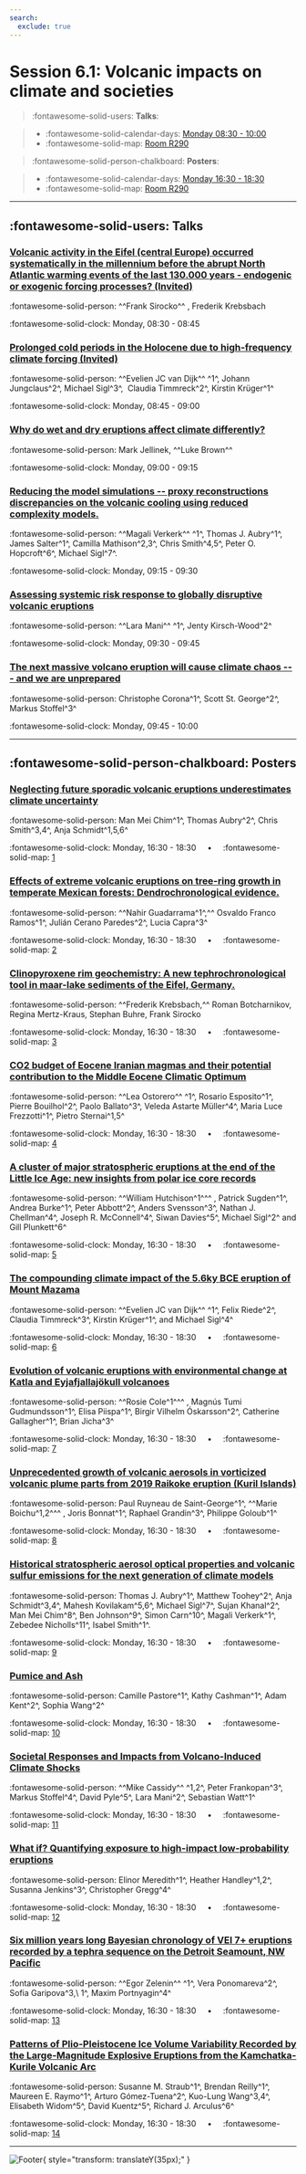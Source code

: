 ```yaml
---
search:
  exclude: true
---
```


# Session 6.1: Volcanic impacts on climate and societies

> :fontawesome-solid-users: **Talks**:

> - :fontawesome-solid-calendar-days: [Monday 08:30 - 10:00](../sessions_comparison.md#__tabbed_1_4)
> - :fontawesome-solid-map: [Room R290](../maps_venue.md#__tabbed_1_1)

> :fontawesome-solid-person-chalkboard: **Posters**:

> - :fontawesome-solid-calendar-days: [Monday 16:30 - 18:30](../sessions_comparison.md#__tabbed_1_6)
> - :fontawesome-solid-map: [Room R290](../maps_venue.md#__tabbed_1_1)

---

## :fontawesome-solid-users: Talks

### [Volcanic activity in the Eifel (central Europe) occurred systematically in the millennium before the abrupt North Atlantic warming events of the last 130.000 years - endogenic or exogenic forcing processes? (Invited)](../abstracts/6-1-1.md)
:fontawesome-solid-person: ^^Frank Sirocko^^ , Frederik Krebsbach

:fontawesome-solid-clock: Monday, 08:30 - 08:45

### [Prolonged cold periods in the Holocene due to high-frequency climate forcing (Invited)](../abstracts/6-1-2.md)
:fontawesome-solid-person: ^^Evelien JC van Dijk^^ ^1^, Johann Jungclaus^2^, Michael Sigl^3^,  Claudia Timmreck^2^, Kirstin Krüger^1^

:fontawesome-solid-clock: Monday, 08:45 - 09:00

### [Why do wet and dry eruptions affect climate differently?](../abstracts/6-1-3.md)
:fontawesome-solid-person: Mark Jellinek, ^^Luke Brown^^

:fontawesome-solid-clock: Monday, 09:00 - 09:15

### [Reducing the model simulations -- proxy reconstructions discrepancies on the volcanic cooling using reduced complexity models.](../abstracts/6-1-4.md)
:fontawesome-solid-person: ^^Magali Verkerk^^ ^1^, Thomas J. Aubry^1^, James Salter^1^, Camilla Mathison^2,3^, Chris Smith^4,5^, Peter O. Hopcroft^6^, Michael Sigl^7^.

:fontawesome-solid-clock: Monday, 09:15 - 09:30

### [Assessing systemic risk response to globally disruptive volcanic eruptions](../abstracts/6-1-5.md)
:fontawesome-solid-person: ^^Lara Mani^^ ^1^, Jenty Kirsch-Wood^2^

:fontawesome-solid-clock: Monday, 09:30 - 09:45

### [The next massive volcano eruption will cause climate chaos --- and we are unprepared](../abstracts/6-1-6.md)
:fontawesome-solid-person: Christophe Corona^1^, Scott St. George^2^, Markus Stoffel^3^

:fontawesome-solid-clock: Monday, 09:45 - 10:00

---

## :fontawesome-solid-person-chalkboard: Posters

### [Neglecting future sporadic volcanic eruptions underestimates climate uncertainty](../abstracts/6-1-7.md)
:fontawesome-solid-person: Man Mei Chim^1^, Thomas Aubry^2^, Chris Smith^3,4^, Anja Schmidt^1,5,6^

:fontawesome-solid-clock: Monday, 16:30 - 18:30  &nbsp; &nbsp; • &nbsp; &nbsp; :fontawesome-solid-map: [1](../map_poster_boards.md#monday)

### [Effects of extreme volcanic eruptions on tree-ring growth in temperate Mexican forests: Dendrochronological evidence.](../abstracts/6-1-8.md)
:fontawesome-solid-person: ^^Nahir Guadarrama^1^,^^  Osvaldo Franco Ramos^1^, Julián Cerano Paredes^2^, Lucia Capra^3^

:fontawesome-solid-clock: Monday, 16:30 - 18:30  &nbsp; &nbsp; • &nbsp; &nbsp; :fontawesome-solid-map: [2](../map_poster_boards.md#monday)

### [Clinopyroxene rim geochemistry: A new tephrochronological tool in maar-lake sediments of the Eifel, Germany.](../abstracts/6-1-9.md)
:fontawesome-solid-person: ^^Frederik Krebsbach,^^  Roman Botcharnikov, Regina Mertz-Kraus, Stephan Buhre, Frank Sirocko

:fontawesome-solid-clock: Monday, 16:30 - 18:30  &nbsp; &nbsp; • &nbsp; &nbsp; :fontawesome-solid-map: [3](../map_poster_boards.md#monday)

### [CO2 budget of Eocene Iranian magmas and their potential contribution to the Middle Eocene Climatic Optimum](../abstracts/6-1-10.md)
:fontawesome-solid-person: ^^Lea Ostorero^^ ^1^, Rosario Esposito^1^, Pierre Bouilhol^2^, Paolo Ballato^3^, Veleda Astarte Müller^4^, Maria Luce Frezzotti^1^, Pietro Sternai^1,5^

:fontawesome-solid-clock: Monday, 16:30 - 18:30  &nbsp; &nbsp; • &nbsp; &nbsp; :fontawesome-solid-map: [4](../map_poster_boards.md#monday)

### [A cluster of major stratospheric eruptions at the end of the Little Ice Age: new insights from polar ice core records](../abstracts/6-1-11.md)
:fontawesome-solid-person: ^^William Hutchison^1^^^ , Patrick Sugden^1^, Andrea Burke^1^, Peter Abbott^2^, Anders Svensson^3^, Nathan J. Chellman^4^, Joseph R. McConnell^4^, Siwan Davies^5^, Michael Sigl^2^ and Gill Plunkett^6^

:fontawesome-solid-clock: Monday, 16:30 - 18:30  &nbsp; &nbsp; • &nbsp; &nbsp; :fontawesome-solid-map: [5](../map_poster_boards.md#monday)

### [The compounding climate impact of the 5.6ky BCE eruption of Mount Mazama](../abstracts/6-1-12.md)
:fontawesome-solid-person: ^^Evelien JC van Dijk^^ ^1^, Felix Riede^2^, Claudia Timmreck^3^, Kirstin Krüger^1^, and Michael Sigl^4^

:fontawesome-solid-clock: Monday, 16:30 - 18:30  &nbsp; &nbsp; • &nbsp; &nbsp; :fontawesome-solid-map: [6](../map_poster_boards.md#monday)

### [Evolution of volcanic eruptions with environmental change at Katla and Eyjafjallajökull volcanoes](../abstracts/6-1-13.md)
:fontawesome-solid-person: ^^Rosie Cole^1^^^ , Magnús Tumi Gudmundsson^1^, Elisa Piispa^1^, Birgir Vilhelm Óskarsson^2^, Catherine Gallagher^1^, Brian Jicha^3^

:fontawesome-solid-clock: Monday, 16:30 - 18:30  &nbsp; &nbsp; • &nbsp; &nbsp; :fontawesome-solid-map: [7](../map_poster_boards.md#monday)

### [Unprecedented growth of volcanic aerosols in vorticized volcanic plume parts from 2019 Raikoke eruption (Kuril Islands)](../abstracts/6-1-14.md)
:fontawesome-solid-person: Paul Ruyneau de Saint-George^1^, ^^Marie Boichu^1,2^^^ , Joris Bonnat^1^, Raphael Grandin^3^, Philippe Goloub^1^

:fontawesome-solid-clock: Monday, 16:30 - 18:30  &nbsp; &nbsp; • &nbsp; &nbsp; :fontawesome-solid-map: [8](../map_poster_boards.md#monday)

### [Historical stratospheric aerosol optical properties and volcanic sulfur emissions for the next generation of climate models](../abstracts/6-1-15.md)
:fontawesome-solid-person: Thomas J. Aubry^1^, Matthew Toohey^2^, Anja Schmidt^3,4^, Mahesh Kovilakam^5,6^, Michael Sigl^7^, Sujan Khanal^2^, Man Mei Chim^8^, Ben Johnson^9^, Simon Carn^10^, Magali Verkerk^1^, Zebedee Nicholls^11^, Isabel Smith^1^.

:fontawesome-solid-clock: Monday, 16:30 - 18:30  &nbsp; &nbsp; • &nbsp; &nbsp; :fontawesome-solid-map: [9](../map_poster_boards.md#monday)

### [Pumice and Ash](../abstracts/6-1-16.md)
:fontawesome-solid-person: Camille Pastore^1^, Kathy Cashman^1^, Adam Kent^2^, Sophia Wang^2^

:fontawesome-solid-clock: Monday, 16:30 - 18:30  &nbsp; &nbsp; • &nbsp; &nbsp; :fontawesome-solid-map: [10](../map_poster_boards.md#monday)

### [Societal Responses and Impacts from Volcano-Induced Climate Shocks](../abstracts/6-1-17.md)
:fontawesome-solid-person: ^^Mike Cassidy^^ ^1,2^, Peter Frankopan^3^, Markus Stoffel^4^, David Pyle^5^, Lara Mani^2^, Sebastian Watt^1^

:fontawesome-solid-clock: Monday, 16:30 - 18:30  &nbsp; &nbsp; • &nbsp; &nbsp; :fontawesome-solid-map: [11](../map_poster_boards.md#monday)

### [What if? Quantifying exposure to high-impact low-probability eruptions](../abstracts/6-1-18.md)
:fontawesome-solid-person: Elinor Meredith^1^, Heather Handley^1,2^, Susanna Jenkins^3^, Christopher Gregg^4^

:fontawesome-solid-clock: Monday, 16:30 - 18:30  &nbsp; &nbsp; • &nbsp; &nbsp; :fontawesome-solid-map: [12](../map_poster_boards.md#monday)

### [Six million years long Bayesian chronology of VEI 7+ eruptions recorded by a tephra sequence on the Detroit Seamount, NW Pacific](../abstracts/6-1-19.md)
:fontawesome-solid-person: ^^Egor Zelenin^^ ^1^, Vera Ponomareva^2^, Sofia Garipova^3,\ 1^, Maxim Portnyagin^4^

:fontawesome-solid-clock: Monday, 16:30 - 18:30  &nbsp; &nbsp; • &nbsp; &nbsp; :fontawesome-solid-map: [13](../map_poster_boards.md#monday)

### [Patterns of Plio-Pleistocene Ice Volume Variability Recorded by the Large-Magnitude Explosive Eruptions from the Kamchatka-Kurile Volcanic Arc](../abstracts/6-1-20.md)
:fontawesome-solid-person: Susanne M. Straub^1^, Brendan Reilly^1^, Maureen E. Raymo^1^, Arturo Gómez-Tuena^2^, Kuo-Lung Wang^3,4^, Elisabeth Widom^5^, David Kuentz^5^, Richard J. Arculus^6^

:fontawesome-solid-clock: Monday, 16:30 - 18:30  &nbsp; &nbsp; • &nbsp; &nbsp; :fontawesome-solid-map: [14](../map_poster_boards.md#monday)

---

![Footer](../img/footer.png){  style="transform: translateY(35px);" }
